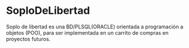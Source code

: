 # SoploDeLibertad
Soplo de libertad es una BD/PLSQL(ORACLE) orientada a programación a objetos (POO), para ser implementada en un carrito de compras en proyectos futuros. 
